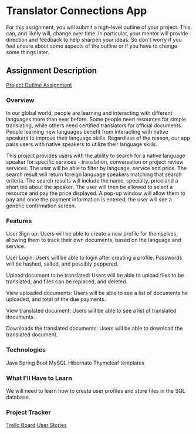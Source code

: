 # Translator Connections App
For this assignment, you will submit a high-level outline of your project. This can, and likely will, change over time. In particular, your mentor will provide direction and feedback to help sharpen your ideas. So don't worry if you feel unsure about some aspects of the outline or if you have to change some things later.

## Assignment Description
[Project Outline Assignment](https://education.launchcode.org/liftoff/modules/assignments/project-outline)


### Overview
In our global world, people are learning and interacting with different languages more than ever before. Some people need resources for simple translating, while others need certified translators for official documents. People learning new languages benefit from interacting with native speakers to improve their language skills. Regardless of the reason, our app pairs users with native speakers to utilize their language skills.

This project provides users with the ability to search for a native language speaker for specific services - translation, conversation or project review services. The user will be able to filter by language, service and price. The search result will return foreign language speakers matching that search criteria.  The search results will include the name, specialty, price and a short bio about the speaker. The user will then be allowed to select a resource and pay the price displayed. A pop-up window will allow them to pay and once the payment information is entered, the user will see a generic confirmation screen.

### Features
User Sign up: Users will be able to create a new profile for themselves, allowing them to track their own documents, based on the language and service.

User Login: Users will be able to login after creating a profile. Passwords will be hashed, salted, and possibly peppered.

Upload document to be translated: Users will be able to upload files to be translated, and files can be replaced, and deleted.

View uploaded documents: Users will be able to see a list of documents he uploaded, and total of the due payments.

View translated document: Users will be able to see a list of translated documents.

Downloads the translated documents: Users will be able to download the translated document.

### Technologies
Java
Spring Boot
MySQL
Hibernate
Thymeleaf templates

### What I'll Have to Learn
We will need to learn how to create user profiles and store files in the SQL database.

### Project Tracker
[Trello Board](https://trello.com/b/sC5BujXl/liftoff-project-board)
[User Stories ](https://trello.com/b/M3UNF5wr/user-stories-translation-app)
